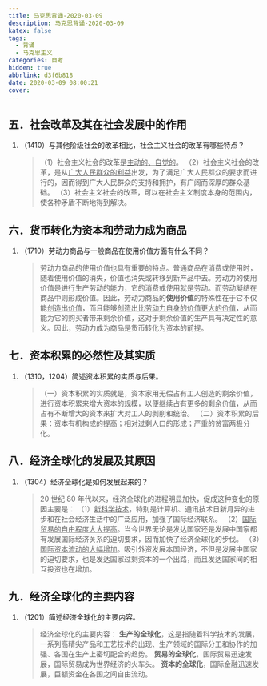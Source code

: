 ```yaml
---
title: 马克思背诵-2020-03-09
description: 马克思背诵-2020-03-09
katex: false
tags:
  - 背诵
  - 马克思主义
categories: 自考
hidden: true
abbrlink: d3f6b818
date: 2020-03-09 08:00:21
cover:
---
```


## 五．社会改革及其在社会发展中的作用
1. （1410）与其他阶级社会的改革相比，社会主义社会的改革有哪些特点？

   > （1）社会主义社会的改革是<u>主动的、自觉的</u>。
   > （2）社会主义社会的改革，是从<u>广大人民群众的利益</u>出发，为了满足广大人民群众的要求而进行的，因而得到广大人民群众的支持和拥护，有广阔而深厚的群众基础。
   > （3）社会主义社会的改革，可以在社会主义制度本身的范围内，使各种矛盾不断地得到解决。



## 六．货币转化为资本和劳动力成为商品
1. （1710）劳动力商品与一般商品在使用价值方面有什么不同？

   > 劳动力商品的使用价值也具有重要的特点。普通商品在消费或使用时，随着使用价值的消失，价值也消失或转移到新产品中去。劳动力的使用价值是进行生产劳动的能力，它的消费或使用就是劳动。而劳动凝结在商品中则形成价值。因此，劳动力商品的**使用价值**的特殊性在于它不仅能<u>创造出价值</u>，而且能够<u>创造出比劳动力自身的价值更大的价值</u>，从而能为它的购买者带来剩余价值，这对于剩余价值的生产具有决定性的意义。因此，劳动力成为商品是货币转化为资本的前提。



## 七．资本积累的必然性及其实质
1. （1310，1204）简述资本积累的实质与后果。

   > （一）资本积累的实质就是，资本家用无偿占有工人创造的剩余价值，进行资本积累来增大资本的规模，以便继续占有更多的剩余价值，从而占有不断增大的资本来扩大对工人的剥削和统治。
   > （二）资本积累的后果：资本有机构成的提高；相对过剩人口的形成；严重的贫富两极分化。



## 八．经济全球化的发展及其原因
1. （1304）经济全球化是如何发展起来的？

   > 20 世纪 80 年代以来，经济全球化的进程明显加快，促成这种变化的原因主要是：
   > （1）<u>新科学技术</u>，特别是计算机、通讯技术日新月异的进步和在社会经济生活中的广泛应用，加强了国际经济联系。
   > （2）<u>国际贸易的自由程度大大提高</u>。当今世界无论是发达国家还是发展中国家都有发展国际经济关系的迫切要求，因而加快了经济全球化的步伐。
   > （3）<u>国际资本流动的大幅增加</u>。吸引外资发展本国经济，不但是发展中国家的迫切要求，也是发达国家过剩资本的一个出路，而且发达国家间的相互投资也在增加。



## 九．经济全球化的主要内容
1. （1201）简述经济全球化的主要内容。

   > 经济全球化的主要内容：
   > **生产的全球化**，这是指随着科学技术的发展，一系列高精尖产品和工艺技术的出现、生产领域的国际分工和协作的加强、各国在生产上密切配合的趋势。
   > **贸易的全球化**，国际贸易迅速发展，国际贸易成为世界经济的火车头。
   > **资本的全球化**，国际金融迅速发展，巨额资金在各国之间自由流动。

